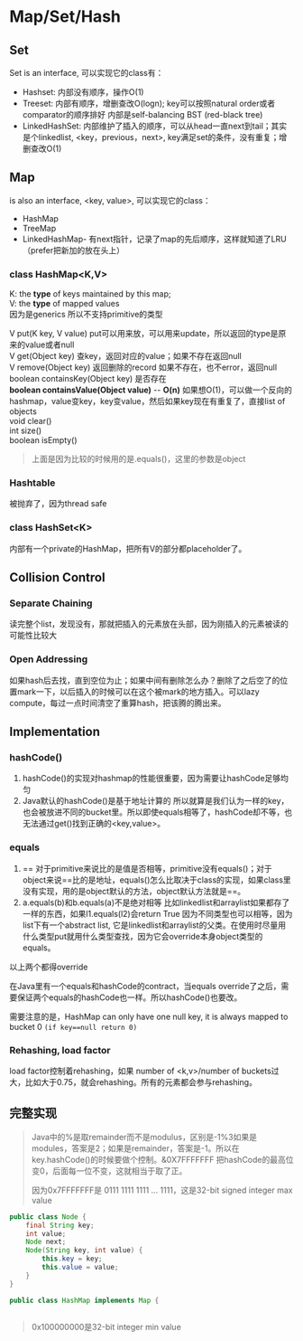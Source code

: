# Map/Set/Hash

## Set

Set is an interface, 可以实现它的class有：

* Hashset: 内部没有顺序，操作O\(1\)
* Treeset: 内部有顺序，增删查改O\(logn\); key可以按照natural order或者comparator的顺序排好 内部是self-balancing BST \(red-black tree\)
* LinkedHashSet: 内部维护了插入的顺序，可以从head一直next到tail；其实是个linkedlist, &lt;key，previous，next&gt;, key满足set的条件，没有重复；增删查改O\(1\)

## Map

is also an interface, &lt;key, value&gt;, 可以实现它的class：

* HashMap
* TreeMap
* LinkedHashMap- 有next指针，记录了map的先后顺序，这样就知道了LRU（prefer把新加的放在头上）

### class HashMap&lt;K,V&gt;

K: the **type** of keys maintained by this map;  
V: the **type** of mapped values  
因为是generics 所以不支持primitive的类型

V put\(K key, V value\) put可以用来放，可以用来update，所以返回的type是原来的value或者null  
V get\(Object key\) 查key，返回对应的value；如果不存在返回null  
V remove\(Object key\) 返回删除的record 如果不存在，也不error，返回null  
boolean containsKey\(Object key\) 是否存在  
**boolean containsValue\(Object value\)** -- **O\(n\)** 如果想O\(1\)，可以做一个反向的hashmap，value变key，key变value，然后如果key现在有重复了，直接list of objects  
void clear\(\)  
int size\(\)  
boolean isEmpty\(\)

> 上面是因为比较的时候用的是.equals\(\)，这里的参数是object

### Hashtable

被抛弃了，因为thread safe

### class HashSet&lt;K&gt;

内部有一个private的HashMap，把所有V的部分都placeholder了。

## Collision Control

### Separate Chaining 

读完整个list，发现没有，那就把插入的元素放在头部，因为刚插入的元素被读的可能性比较大

### Open Addressing

如果hash后去找，直到空位为止；如果中间有删除怎么办？删除了之后空了的位置mark一下，以后插入的时候可以在这个被mark的地方插入。可以lazy compute，每过一点时间清空了重算hash，把该腾的腾出来。

## Implementation

### hashCode\(\)

1. hashCode\(\)的实现对hashmap的性能很重要，因为需要让hashCode足够均匀
2. Java默认的hashCode\(\)是基于地址计算的 所以就算是我们认为一样的key，也会被放进不同的bucket里。所以即使equals相等了，hashCode却不等，也无法通过get\(\)找到正确的&lt;key,value&gt;。

### equals

1. == 对于primitive来说比的是值是否相等，primitive没有equals\(\)；对于object来说==比的是地址，equals\(\)怎么比取决于class的实现，如果class里没有实现，用的是object默认的方法，object默认方法就是==。
2. a.equals\(b\)和b.equals\(a\)不是绝对相等 比如linkedlist和arraylist如果都存了一样的东西，如果l1.equals\(l2\)会return True 因为不同类型也可以相等，因为list下有一个abstract list, 它是linkedlist和arraylist的父类。在使用时尽量用什么类型put就用什么类型查找，因为它会override本身object类型的equals。

以上两个都得override

在Java里有一个equals和hashCode的contract，当equals override了之后，需要保证两个equals的hashCode也一样。所以hashCode\(\)也要改。

需要注意的是，HashMap can only have one null key, it is always mapped to bucket 0 `(if key==null return 0)` 

### Rehashing, load factor

load factor控制着rehashing，如果 number of &lt;k,v&gt;/number of buckets过大，比如大于0.75，就会rehashing。所有的元素都会参与rehashing。

## 完整实现

> Java中的%是取remainder而不是modulus，区别是-1%3如果是modules，答案是2；如果是remainder，答案是-1。所以在key.hashCode\(\)的时候要做个控制。&0X7FFFFFFF 把hashCode的最高位变0，后面每一位不变，这就相当于取了正。
>
> 因为0x7FFFFFFF是 0111 1111 1111 ... 1111，这是32-bit signed integer max value

```java
public class Node {
    final String key;
    int value;
    Node next;
    Node(String key, int value) {
        this.key = key;
        this.value = value;
    }
}

public class HashMap implements Map {
    
```

> 0x100000000是32-bit integer min value

